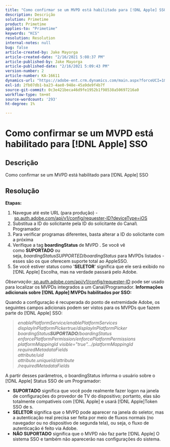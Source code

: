 ```yaml
---
title: "Como confirmar se um MVPD está habilitado para [!DNL Apple] SSO"
description: Descrição
solution: Primetime
product: Primetime
applies-to: "Primetime"
keywords: "KCS"
resolution: Resolution
internal-notes: null
bug: false
article-created-by: Jake Mayorga
article-created-date: "2/16/2021 5:08:37 PM"
article-published-by: Jake Mayorga
article-published-date: "2/16/2021 5:09:43 PM"
version-number: 2
article-number: KA-16611
dynamics-url: "https://adobe-ent.crm.dynamics.com/main.aspx?forceUCI=1&pagetype=entityrecord&etn=knowledgearticle&id=4bf38297-7970-eb11-a812-00224809a536"
exl-id: 2fb07db1-ba23-4ae0-948e-45a9de9f4b7f
source-git-commit: 0c3e421beca46d9fe1952b1f98538a50697216a0
workflow-type: tm+mt
source-wordcount: '293'
ht-degree: 1%

---
```


# Como confirmar se um MVPD está habilitado para [!DNL Apple] SSO

## Descrição


Como confirmar se um MVPD está habilitado para [!DNL Apple] SSO


## Resolução

<b>Etapas:</b>
1. Navegue até este URL (para produção) - [sp.auth.adobe.com/api/v1/config/requester-ID?deviceType=iOS](http://sp.auth.adobe.com/api/v1/config/ABC?deviceType=iOS)
2. Substitua a ID do solicitante pela ID do solicitante do Canal\ Programador
3. Para verificar programas diferentes, basta alterar a ID do solicitante com a próxima
4. Verifique a tag <b>boardingStatus </b>de<b> </b>MVPD . Se você vê como <b>SUPORTADO</b> ou seja, *boardingStatusSUPPORTED/boardingStatus* para MVPDs listados - esses são os que oferecem suporte total ao AppleSSO.
5. Se você estiver status como &#39;<b>SELETOR</b>&#39; significa que ele será exibido no [!DNL Apple] Escolha, mas na verdade passará pelo Adobe.


*Observação:*[ sp.auth.adobe.com/api/v1/config/requester-ID](http://sp.auth.adobe.com/api/v1/config/ABC?deviceType=iOS) pode ser usado para localizar os MVPDs integrados a um Canal/Programador.  <b>Informações adicionais sobre [!DNL Apple] MVPDs habilitados por SSO:</b>

Quando a configuração é recuperada do ponto de extremidade Adobe, os seguintes campos adicionais podem ser vistos para os MVPDs que fazem parte do [!DNL Apple] SSO:


> *enablePlatformService/enablePlatformServices<br>displayInPlatformPickertrue/displayInPlatformPicker<br>boardingStatus<b>SUPORTADO</b>/boardingStatus<br>enforcePlatformPermission/enforcePlatformPermissions<br>platformMappingId visible=&quot;true&quot;.../platformMappingId<br>requiredMetadataFields<br>attribute/uid<br>attribute.uniqueId/attribute<br>/requiredMetadataFields*


A partir desses parâmetros, o boardingStatus informa o usuário sobre o [!DNL Apple] Status SSO de um Programador:

- <b>SUPORTADO</b> significa que você pode realmente fazer logon na janela de configurações do provedor de TV do dispositivo; portanto, elas são totalmente compatíveis com [!DNL Apple] e usará [!DNL Apple]Token SSO de s.
- <b>SELETOR</b> significa que o MVPD pode aparecer na janela do seletor, mas a autenticação real precisa ser feita por meio de fluxos normais (no navegador ou no dispositivo de segunda tela), ou seja, o fluxo de autenticação é feito via Adobe.
- <b>NÃO SUPORTADO</b> significa que o MVPD não faz parte [!DNL Apple] O sistema SSO e também não aparecerão nas configurações do sistema.
